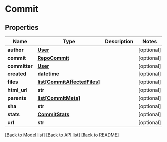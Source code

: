 # Commit


## Properties
Name | Type | Description | Notes
------------ | ------------- | ------------- | -------------
**author** | [**User**](User.md) |  | [optional] 
**commit** | [**RepoCommit**](RepoCommit.md) |  | [optional] 
**committer** | [**User**](User.md) |  | [optional] 
**created** | **datetime** |  | [optional] 
**files** | [**list[CommitAffectedFiles]**](CommitAffectedFiles.md) |  | [optional] 
**html_url** | **str** |  | [optional] 
**parents** | [**list[CommitMeta]**](CommitMeta.md) |  | [optional] 
**sha** | **str** |  | [optional] 
**stats** | [**CommitStats**](CommitStats.md) |  | [optional] 
**url** | **str** |  | [optional] 

[[Back to Model list]](../README.md#documentation-for-models) [[Back to API list]](../README.md#documentation-for-api-endpoints) [[Back to README]](../README.md)


